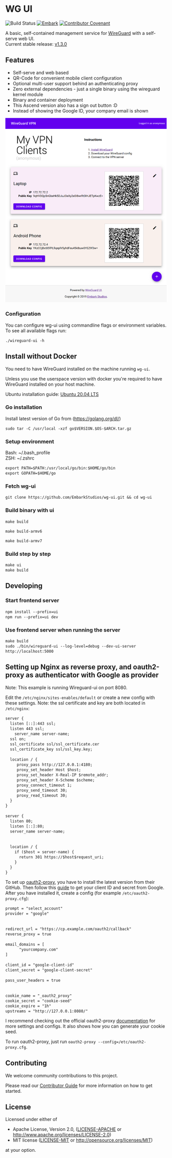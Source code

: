 # WG UI
![Build Status](https://github.com/EmbarkStudios/wg-ui/actions/workflows/push_master.yaml/badge.svg)
[![Embark](https://img.shields.io/badge/embark-open%20source-blueviolet.svg)](https://github.com/EmbarkStudios)
[![Contributor Covenant](https://img.shields.io/badge/contributor%20covenant-v1.4%20adopted-ff69b4.svg)](CODE_OF_CONDUCT.md)

A basic, self-contained management service for [WireGuard](https://wireguard.com) with a self-serve web UI.  
Current stable release: [v1.3.0](https://github.com/EmbarkStudios/wg-ui/releases/tag/v1.3.0)  

## Features

 * Self-serve and web based
 * QR-Code for convenient mobile client configuration
 * Optional multi-user support behind an authenticating proxy
 * Zero external dependencies - just a single binary using the wireguard kernel module
 * Binary and container deployment
 * This Ascend version also has a sign out button :D
 * Instead of showing the Google ID, your company email is shown

![Screenshot](wireguard-ui.png)

### Configuration

You can configure wg-ui using commandline flags or environment variables.
To see all available flags run:

```
./wireguard-ui -h
```

## Install without Docker

You need to have WireGuard installed on the machine running `wg-ui`.

Unless you use the userspace version with docker you're required to have WireGuard installed on your host machine.  

Ubuntu installation guide:
[Ubuntu 20.04 LTS](https://www.cyberciti.biz/faq/ubuntu-20-04-set-up-wireguard-vpn-server/)  

### Go installation 
Install latest version of Go from (https://golang.org/dl/)

```
sudo tar -C /usr/local -xzf go$VERSION.$OS-$ARCH.tar.gz
```

### Setup environment
Bash: ~/.bash_profile  
ZSH: ~/.zshrc

```
export PATH=$PATH:/usr/local/go/bin:$HOME/go/bin
export GOPATH=$HOME/go
```

### Fetch wg-ui

```
git clone https://github.com/EmbarkStudios/wg-ui.git && cd wg-ui
```

### Build binary with ui

```
make build
```


```
make build-armv6
```

```
make build-armv7
```

### Build step by step

```
make ui
make build
```

## Developing

### Start frontend server
```
npm install --prefix=ui
npm run --prefix=ui dev
```

### Use frontend server when running the server

```
make build
sudo ./bin/wireguard-ui --log-level=debug --dev-ui-server http://localhost:5000
```

## Setting up Nginx as reverse proxy, and oauth2-proxy as authenticator with Google as provider

Note: This example is running Wireguard-ui on port 8080.

Edit the `/etc/nginx/sites-enables/default` or create a new config with these settings. Note: the ssl certificate and key are both located in `/etc/nginx`:
```
server {
  listen [::]:443 ssl;
  listen 443 ssl;
	server_name server-name;
  ssl on;
  ssl_certificate ssl/ssl_certificate.cer
  ssl_certificate_key ssl/ssl_key.key;

  location / {
     proxy_pass http://127.0.0.1:4180;
     proxy_set_header Host $host;
     proxy_set_header X-Real-IP $remote_addr;
     proxy_set_header X-Scheme $scheme;
     proxy_connect_timeout 1;
     proxy_send_timeout 30;
     proxy_read_timeout 30;
  }
}

server {
  listen 80;
  listen [::]:80;
  server_name server-name;

   
  location / {
    if ($host = server-name) {
      return 301 https://$host$request_uri;
    }
  }
}
```
To set up [oauth2-proxy](https://github.com/oauth2-proxy/oauth2-proxy), you have to install the latest version from their GitHub.
Then follow this [guide](https://oauth2-proxy.github.io/oauth2-proxy/docs/configuration/oauth_provider#google-auth-provider) to get your client ID and secret from Google.
After you have installed it, create a config (for example `/etc/oauth2-proxy.cfg`):

```
prompt = "select_account"
provider = "google"


redirect_url = "https://cp.example.com/oauth2/callback"
reverse_proxy = true

email_domains = [
      "yourcompany.com"
]

client_id = "google-client-id"
client_secret = "google-client-secret"

pass_user_headers = true


cookie_name = "_oauth2_proxy"
cookie_secret = "cookie-seed"
cookie_expire = "1h"
upstreams = "http://127.0.0.1:8080/"
```
I recommend checking out the official oauth2-proxy [documentation](https://oauth2-proxy.github.io/oauth2-proxy/docs/configuration/overview) for more settings and configs. It also shows how you can generate your cookie seed. 

To run oauth2-proxy, just run `oauth2-proxy --config=/etc/oauth2-proxy.cfg`.

## Contributing

We welcome community contributions to this project.

Please read our [Contributor Guide](CONTRIBUTING.md) for more information on how to get started.

## License
Licensed under either of

* Apache License, Version 2.0, ([LICENSE-APACHE](LICENSE-APACHE) or http://www.apache.org/licenses/LICENSE-2.0)
* MIT license ([LICENSE-MIT](LICENSE-MIT) or http://opensource.org/licenses/MIT)

at your option.
